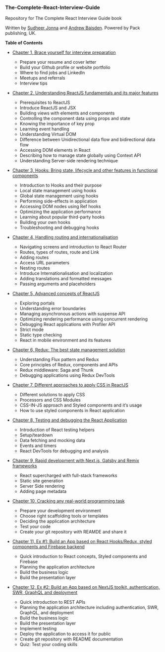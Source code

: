 ### The-Complete-React-Interview-Guide
Repository for The Complete React Interview Guide book

Written by [Sudheer Jonna](https://github.com/sudheerj) and [Andrew Baisden](https://github.com/andrewbaisden). Powered by Pack publishing, UK.


__Table of Contents__

* [Chapter 1, Brace yourself for interview preparation](https://github.com/sudheerj/the-complete-react-interview-guide/tree/master/chapter1)
    * Prepare your resume and cover letter
    * Build your Github profile or website portfolio
    * Where to find jobs and LinkedIn
    * Meetups and referrals
    * Interview tips

* [Chapter 2, Understanding ReactJS fundamentals and its major features](https://github.com/sudheerj/the-complete-react-interview-guide/tree/master/chapter2)
    * Prerequisites to ReactJS
    * Introduce ReactJS and JSX
    * Building views with elements and components
    * Controlling the component data using props and state
    * Knowing the importance of key prop
    * Learning event handling 
    * Understanding Virtual DOM 
    * Difference between Unidirectional data flow and bidirectional data flow 
    * Accessing DOM elements in React
    * Describing how to manage state globally using Context API 
    * Understanding Server-side rendering technique 

* [Chapter 3, Hooks: Bring state, lifecycle and other features in functional components](https://github.com/sudheerj/the-complete-react-interview-guide/tree/master/chapter3)
    * Introduction to Hooks and their purpose
    * Local state management using hooks
    * Global state management using hooks
    * Performing side-effects in application
    * Accessing DOM nodes using Ref hooks
    * Optimizing the application performance
    * Learning about popular third-party hooks
    * Building your own hooks
    * Troubleshooting and debugging hooks

* [Chapter 4, Handling routing and internationalisation](https://github.com/sudheerj/the-complete-react-interview-guide/tree/master/chapter4)
    * Navigating screens and introduction to React Router
    * Routes, types of routes, route and Link
    * Adding routes
    * Access URL parameters
    * Nesting routes
    * Introduce Internationalisation and localization
    * Adding translations and formatted messages
    * Passing arguments and placeholders

* [Chapter 5, Advanced concepts of ReactJS](https://github.com/sudheerj/the-complete-react-interview-guide/tree/master/chapter5)
    * Exploring portals
    * Understanding error boundaries  
    * Managing asynchronous actions with suspense API
    * Optimizing rendering performance using concurrent rendering
    * Debugging React applications with Profiler API
    * Strict mode
    * Static type checking
    * React in mobile environment and its features

* [Chapter 6, Redux: The best state management solution](https://github.com/sudheerj/the-complete-react-interview-guide/tree/master/chapter6)
    * Understanding Flux pattern and Redux
    * Core principles of Redux, components and APIs
    * Redux middleware: Saga and Thunk
    * Debugging applications using Redux DevTools

* [Chapter 7, Different approaches to apply CSS in ReactJS](https://github.com/sudheerj/the-complete-react-interview-guide/tree/master/chapter7)
    * Different solutions to apply CSS
    * Processors and CSS Modules
    * CSS-IN-JS approach and Styled components and it’s usage
    * How to use styled components in React application

* [Chapter 8, Testing and debugging the React Application](https://github.com/sudheerj/the-complete-react-interview-guide/tree/master/chapter8)
    * Introduction of React testing helpers
    * Setup/teardown
    * Data fetching and mocking data
    * Events and timers
    * React DevTools for debugging and analysis

* [Chapter 9, Rapid development with Next.js, Gatsby and Remix frameworks](https://github.com/sudheerj/the-complete-react-interview-guide/tree/master/chapter9)
    * React supercharged with full-stack frameworks
    * Static site generation
    * Server Side rendering
    * Adding page metadata

* [Chapter 10, Cracking any real-world programming task ](https://github.com/sudheerj/the-complete-react-interview-guide/tree/master/chapter10)
    * Prepare your development environment
    * Choose right scaffolding tools or templates
    * Deciding the application architecture
    * Test your code
    * Create your git repository with REAMDE and share it

* [Chapter 11, Ex #1: Build an App based on React Hooks/Redux, styled components and Firebase backend](https://github.com/sudheerj/the-complete-react-interview-guide/tree/master/chapter11)
    * Quick introduction to React concepts, Styled components and Firebase
    * Planning the application architecture
    * Build the business logic
    * Build the presentation layer

* [Chapter 12, Ex #2: Build an App based on NextJS toolkit, authentication, SWR, GraphQL and deployment](https://github.com/sudheerj/the-complete-react-interview-guide/tree/master/chapter12)
    * Quick introduction to REST APIs
    * Planning the application architecture including authentication, SWR, GraphQL, and deployment
    * Build the business logic
    * Build the presentation layer
    * Implement testing
    * Deploy the application to access it for public
    * Create git repository with README documentation
    * Quiz: Test your coding skills


